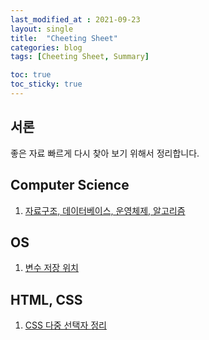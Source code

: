 ```yaml
---
last_modified_at : 2021-09-23
layout: single
title:  "Cheeting Sheet"
categories: blog
tags: [Cheeting Sheet, Summary]

toc: true
toc_sticky: true
---
```

## 서론
좋은 자료 빠르게 다시 찾아 보기 위해서 정리합니다.

## Computer Science
1. <a href='https://gmlwjd9405.github.io/tags.html#%EB%A9%B4%EC%A0%91'>자료구조, 데이터베이스, 운영체제, 알고리즘</a>

## OS
1. <a href='https://iamnotokay.tistory.com/57'>변수 저장 위치</a>

## HTML, CSS
1. <a href='https://blog.naver.com/PostView.nhn?blogId=shinekjm&logNo=221618781015&parentCategoryNo=&categoryNo=12&viewDate=&isShowPopularPosts=true&from=search'>CSS 다중 선택자 정리</a>